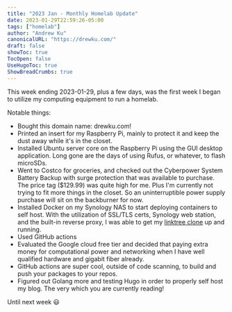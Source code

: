 ```yaml
---
title: "2023 Jan - Monthly Homelab Update"
date: 2023-01-29T22:59:26-05:00
tags: ["homelab"]
author: "Andrew Ku"
canonicalURL: "https://drewku.com/"
draft: false
showToc: true
TocOpen: false
UseHugoToc: true
ShowBreadCrumbs: true
---
```


This week ending 2023-01-29, plus a few days, was the first week I began to utilize my computing equipment to run a homelab. 

Notable things: 
- Bought this domain name: drewku.com! 
- Printed an insert for my Raspberry Pi, mainly to protect it and keep the dust away while it's in the closet. 
- Installed Ubuntu server core on the Raspberry Pi using the GUI desktop application. Long gone are the days of using Rufus, or whatever, to flash microSDs. 
- Went to Costco for groceries, and checked out the Cyberpower System Battery Backup with surge protection that was available to purchase. The price tag ($129.99) was quite high for me. Plus I'm currently not trying to fit more things in the closet. So an uninterruptible power supply purchase will sit on the backburner for now.
- Installed Docker on my Synology NAS to start deploying containers to self host. With the utilization of SSL/TLS certs, Synology web station, and the built-in reverse proxy, I was able to get my [linktree clone](https://links.drewku.com) up and running. 
- Used GitHub actions 
- Evaluated the Google cloud free tier and decided that paying extra money for computational power and networking when I have well qualified hardware and gigabit fiber already. 
- GitHub actions are super cool, outside of code scanning, to build and push your packages to your repos. 
- Figured out Golang more and testing Hugo in order to properly self host my blog. The very which you are currently reading! 

Until next week :smiley: 
